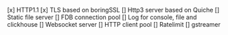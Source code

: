 [x] HTTP1.1
[x] TLS based on boringSSL
[] Http3 server based on Quiche
[] Static file server
[] FDB connection pool
[] Log for console, file and clickhouse
[] Websocket server
[] HTTP client pool
[] Ratelimit
[] gstreamer
